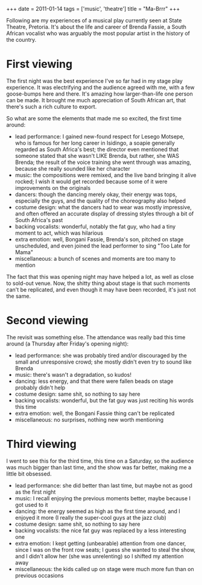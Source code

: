 +++
date = 2011-01-14
tags = ['music', 'theatre']
title = "Ma-Brrr"
+++

Following are my experiences of a musical play currently seen at State
Theatre, Pretoria. It\'s about the life and career of Brenda Fassie, a
South African vocalist who was arguably the most popular artist in the
history of the country.

First viewing
=============

The first night was the best experience I\'ve so far had in my stage
play experience. It was electrifying and the audience agreed with me,
with a few goose-bumps here and there. It\'s amazing how
larger-than-life one person can be made. It brought me much appreciation
of South African art, that there\'s such a rich culture to export.

So what are some the elements that made me so excited, the first time
around:

-   lead performance: I gained new-found respect for Lesego Motsepe, who
    is famous for her long career in Isidingo, a soapie generally
    regarded as South Africa\'s best; the director even mentioned that
    someone stated that she wasn\'t LIKE Brenda, but rather, she WAS
    Brenda; the result of the voice training she went through was
    amazing, because she really sounded like her character
-   music: the compositions were remixed, and the live band bringing it
    alive rocked; I wish it would get recorded because some of it were
    improvements on the originals
-   dancers: though the dancing merely okay, their energy was tops,
    especially the guys, and the quality of the choreography also helped
-   costume design: what the dancers had to wear was mostly impressive,
    and often offered an accurate display of dressing styles through a
    bit of South Africa\'s past
-   backing vocalists: wonderful, notably the fat guy, who had a tiny
    moment to act, which was hilarious
-   extra emotion: well, Bongani Fassie, Brenda\'s son, pitched on stage
    unscheduled, and even joined the lead performer to sing \"Too Late
    for Mama\"
-   miscellaneous: a bunch of scenes and moments are too many to mention

The fact that this was opening night may have helped a lot, as well as
close to sold-out venue. Now, the shitty thing about stage is that such
moments can\'t be replicated, and even though it may have been recorded,
it\'s just not the same.

Second viewing
==============

The revisit was something else. The attendance was really bad this time
around (a Thursday after Friday\'s opening night):

-   lead performance: she was probably tired and/or discouraged by the
    small and unresponsive crowd; she mostly didn\'t even try to sound
    like Brenda
-   music: there\'s wasn\'t a degradation, so kudos!
-   dancing: less energy, and that there were fallen beads on stage
    probably didn\'t help
-   costume design: same shit, so nothing to say here
-   backing vocalists: wonderful, but the fat guy was just reciting his
    words this time
-   extra emotion: well, the Bongani Fassie thing can\'t be replicated
-   miscellaneous: no surprises, nothing new worth mentioning

Third viewing
=============

I went to see this for the third time, this time on a Saturday, so the
audience was much bigger than last time, and the show was far better,
making me a little bit obsessed.

-   lead performance: she did better than last time, but maybe not as
    good as the first night
-   music: I recall enjoying the previous moments better, maybe because
    I got used to it
-   dancing: the energy seemed as high as the first time around, and I
    enjoyed it more (I really the super-cool guys at the jazz club)
-   costume design: same shit, so nothing to say here
-   backing vocalists: the nice fat guy was replaced by a less
    interesting one
-   extra emotion: I kept getting (unbearable) attention from one
    dancer, since I was on the front row seats; I guess she wanted to
    steal the show, and I didn\'t allow her (she was unrelenting) so I
    shifted my attention away
-   miscellaneous: the kids called up on stage were much more fun than
    on previous occasions
